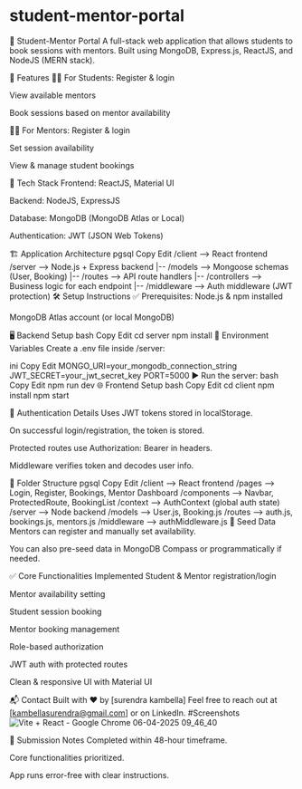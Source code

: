 # student-mentor-portal
📘 Student-Mentor Portal
A full-stack web application that allows students to book sessions with mentors. Built using MongoDB, Express.js, ReactJS, and NodeJS (MERN stack).

🚀 Features
👩‍🎓 For Students:
Register & login

View available mentors

Book sessions based on mentor availability

🧑‍🏫 For Mentors:
Register & login

Set session availability

View & manage student bookings

🧱 Tech Stack
Frontend: ReactJS, Material UI

Backend: NodeJS, ExpressJS

Database: MongoDB (MongoDB Atlas or Local)

Authentication: JWT (JSON Web Tokens)

🏗️ Application Architecture
pgsql
Copy
Edit
/client              --> React frontend
/server              --> Node.js + Express backend
  |-- /models        --> Mongoose schemas (User, Booking)
  |-- /routes        --> API route handlers
  |-- /controllers   --> Business logic for each endpoint
  |-- /middleware    --> Auth middleware (JWT protection)
🛠️ Setup Instructions
✅ Prerequisites:
Node.js & npm installed

MongoDB Atlas account (or local MongoDB)

🖥️ Backend Setup
bash
Copy
Edit
cd server
npm install
🔧 Environment Variables
Create a .env file inside /server:

ini
Copy
Edit
MONGO_URI=your_mongodb_connection_string
JWT_SECRET=your_jwt_secret_key
PORT=5000
▶️ Run the server:
bash
Copy
Edit
npm run dev
🌐 Frontend Setup
bash
Copy
Edit
cd client
npm install
npm start

🔐 Authentication Details
Uses JWT tokens stored in localStorage.

On successful login/registration, the token is stored.

Protected routes use Authorization: Bearer <token> in headers.

Middleware verifies token and decodes user info.

📁 Folder Structure
pgsql
Copy
Edit
/client              --> React frontend
  /pages             --> Login, Register, Bookings, Mentor Dashboard
  /components        --> Navbar, ProtectedRoute, BookingList
  /context           --> AuthContext (global auth state)
/server              --> Node backend
  /models            --> User.js, Booking.js
  /routes            --> auth.js, bookings.js, mentors.js
  /middleware        --> authMiddleware.js
🧪 Seed Data
Mentors can register and manually set availability.

You can also pre-seed data in MongoDB Compass or programmatically if needed.

✅ Core Functionalities Implemented
 Student & Mentor registration/login

 Mentor availability setting

 Student session booking

 Mentor booking management

 Role-based authorization

 JWT auth with protected routes

 Clean & responsive UI with Material UI
 


📬 Contact
Built with ❤️ by [surendra kambella]
Feel free to reach out at [kambellasurendra@gmail.com] or on LinkedIn.
#Screenshots
![Vite + React - Google Chrome 06-04-2025 09_46_40](https://github.com/user-attachments/assets/85e10e3e-97ba-4465-a173-a86cc14de72c)

📎 Submission Notes
Completed within 48-hour timeframe.

Core functionalities prioritized.

App runs error-free with clear instructions.

